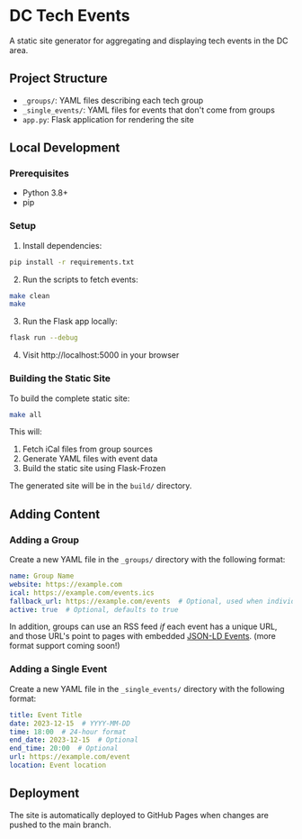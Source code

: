 # DC Tech Events

A static site generator for aggregating and displaying tech events in the DC area.

## Project Structure

- `_groups/`: YAML files describing each tech group
- `_single_events/`: YAML files for events that don't come from groups
- `app.py`: Flask application for rendering the site

## Local Development

### Prerequisites

- Python 3.8+
- pip

### Setup

1. Install dependencies:

```bash
pip install -r requirements.txt
```

2. Run the scripts to fetch events:

```bash
make clean
make
```

3. Run the Flask app locally:

```bash
flask run --debug
```

4. Visit http://localhost:5000 in your browser

### Building the Static Site

To build the complete static site:

```bash
make all
```

This will:
1. Fetch iCal files from group sources
2. Generate YAML files with event data
3. Build the static site using Flask-Frozen

The generated site will be in the `build/` directory.

## Adding Content

### Adding a Group

Create a new YAML file in the `_groups/` directory with the following format:

```yaml
name: Group Name
website: https://example.com
ical: https://example.com/events.ics
fallback_url: https://example.com/events  # Optional, used when individual events don't have a URL. Otherwise they would be ignored!
active: true  # Optional, defaults to true
```
In addition, groups can use an RSS feed *if* each event has a unique URL, and those URL's point to pages with embedded [JSON-LD Events](https://jsonld.com/event/). (more format support coming soon!)

### Adding a Single Event

Create a new YAML file in the `_single_events/` directory with the following format:

```yaml
title: Event Title
date: 2023-12-15  # YYYY-MM-DD
time: 18:00  # 24-hour format
end_date: 2023-12-15  # Optional
end_time: 20:00  # Optional
url: https://example.com/event
location: Event location
```

## Deployment

The site is automatically deployed to GitHub Pages when changes are pushed to the main branch.
